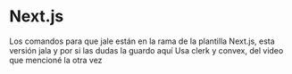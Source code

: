 # Next.js

Los comandos para que jale están en la rama de la plantilla Next.js, esta versión jala y por si las dudas la guardo aquí
Usa clerk y convex, del video que mencioné la otra vez
